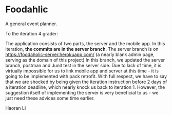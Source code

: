 # Foodahlic

A general event planner.



To the iteration 4 grader: 

The application consists of two parts, the server and the mobile app. In this iteration, **the commits are in the server branch**. The server branch is on https://foodaholic-server.herokuapp.com/ (a nearly blank admin page, serving as the domain of this project) In this branch, we updated the server branch, postman and Junit test in the server side. Due to lack of time, it is virtually impossible for us to link mobile app and server at this time - it is going to be implemented with pack retrofit. With full respect, we have to say that we are shocked by being given the iteration instruction before 2 days of a iteration deadline, which nearly knock us back to iteration 1. However, the suggestion itself of implementing the server is very beneficial to us - we just need these advices some time earlier.



Haoran Li